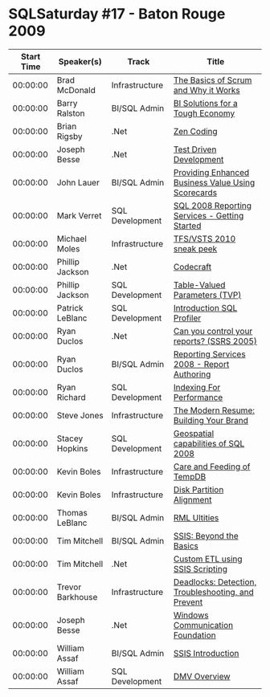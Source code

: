 # SQLSaturday #17 - Baton Rouge 2009
Start Time|Speaker(s)|Track|Title
---|---|---|---
00:00:00|Brad McDonald|Infrastructure|[The Basics of Scrum and Why it Works](35010.md)
00:00:00|Barry Ralston|BI/SQL Admin|[BI Solutions for a Tough Economy](35024.md)
00:00:00|Brian Rigsby|.Net|[Zen Coding](35029.md)
00:00:00|Joseph Besse|.Net|[Test Driven Development](35146.md)
00:00:00|John Lauer|BI/SQL Admin|[Providing Enhanced Business Value Using Scorecards](35200.md)
00:00:00|Mark Verret|SQL Development|[SQL 2008 Reporting Services - Getting Started](35295.md)
00:00:00|Michael Moles|Infrastructure|[TFS/VSTS 2010 sneak peek](35328.md)
00:00:00|Phillip Jackson|.Net|[Codecraft](35347.md)
00:00:00|Phillip Jackson|SQL Development|[Table-Valued Parameters (TVP)](35348.md)
00:00:00|Patrick LeBlanc|SQL Development|[Introduction SQL Profiler](35367.md)
00:00:00|Ryan Duclos|.Net|[Can you control your reports? (SSRS 2005)](35383.md)
00:00:00|Ryan Duclos|BI/SQL Admin|[Reporting Services 2008 - Report Authoring](35384.md)
00:00:00|Ryan Richard|SQL Development|[Indexing For Performance](35415.md)
00:00:00|Steve Jones|Infrastructure|[The Modern Resume: Building Your Brand](35438.md)
00:00:00|Stacey Hopkins|SQL Development|[Geospatial capabilities of SQL 2008](35447.md)
00:00:00|Kevin Boles|Infrastructure|[Care and Feeding of TempDB](35470.md)
00:00:00|Kevin Boles|Infrastructure|[Disk Partition Alignment](35471.md)
00:00:00|Thomas LeBlanc|BI/SQL Admin|[RML Ultities](35476.md)
00:00:00|Tim Mitchell|BI/SQL Admin|[SSIS: Beyond the Basics](35477.md)
00:00:00|Tim Mitchell|.Net|[Custom ETL using SSIS Scripting](35478.md)
00:00:00|Trevor Barkhouse|Infrastructure|[Deadlocks: Detection, Troubleshooting, and Prevent](35489.md)
00:00:00|Joseph Besse|.Net|[Windows Communication Foundation](35493.md)
00:00:00|William Assaf|BI/SQL Admin|[SSIS Introduction](35515.md)
00:00:00|William Assaf|SQL Development|[DMV Overview ](35517.md)
